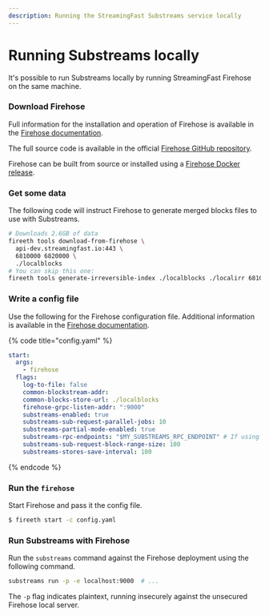 ```yaml
---
description: Running the StreamingFast Substreams service locally
---
```


# Running Substreams locally

It's possible to run Substreams locally by running StreamingFast Firehose on the same machine.

### Download Firehose

Full information for the installation and operation of Firehose is available in the [Firehose documentation](https://firehose.streamingfast.io/).&#x20;

The full source code is available in the official [Firehose GitHub repository](https://github.com/streamingfast/firehose-ethereum).&#x20;

Firehose can be built from source or installed using a [Firehose Docker release](https://github.com/orgs/streamingfast/packages/container/package/sf-ethereum).

### Get some data

The following code will instruct Firehose to generate merged blocks files to use with Substreams.

```bash
# Downloads 2.6GB of data
fireeth tools download-from-firehose \
  api-dev.streamingfast.io:443 \
  6810000 6820000 \
  ./localblocks
# You can skip this one:
fireeth tools generate-irreversible-index ./localblocks ./localirr 6810000 6819700
```

### Write a config file

Use the following for the Firehose configuration file. Additional information is available in the [Firehose documentation](https://firehose.streamingfast.io/).&#x20;

{% code title="config.yaml" %}
```yaml
start:
  args:
    - firehose
  flags:
    log-to-file: false
    common-blockstream-addr:
    common-blocks-store-url: ./localblocks
    firehose-grpc-listen-addr: ":9000"
    substreams-enabled: true
    substreams-sub-request-parallel-jobs: 10
    substreams-partial-mode-enabled: true
    substreams-rpc-endpoints: "$MY_SUBSTREAMS_RPC_ENDPOINT" # If using eth_calls
    substreams-sub-request-block-range-size: 100
    substreams-stores-save-interval: 100
```
{% endcode %}

### Run the `firehose`

Start Firehose and pass it the config file.

```bash
$ fireeth start -c config.yaml
```

### Run Substreams with Firehose

Run the `substreams` command against the Firehose deployment using the following command.

```bash
substreams run -p -e localhost:9000  # ...
```

The `-p` flag indicates plaintext, running insecurely against the unsecured Firehose local server.
